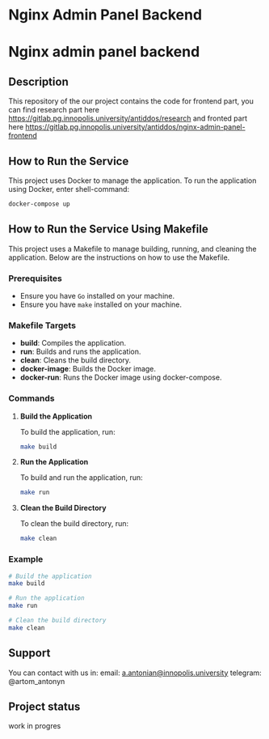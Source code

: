 # Nginx Admin Panel Backend
# Nginx admin panel backend

## Description

This repository of the our project contains the code for frontend part, you can find research part here https://gitlab.pg.innopolis.university/antiddos/research and fronted part here https://gitlab.pg.innopolis.university/antiddos/nginx-admin-panel-frontend




## How to Run the Service

This project uses Docker to manage the application. To run the application using Docker, enter shell-command:

```sh
docker-compose up
```

## How to Run the Service Using Makefile

This project uses a Makefile to manage building, running, and cleaning the application. Below are the instructions on how to use the Makefile.

### Prerequisites

- Ensure you have `Go` installed on your machine.
- Ensure you have `make` installed on your machine.

### Makefile Targets

- **build**: Compiles the application.
- **run**: Builds and runs the application.
- **clean**: Cleans the build directory.
- **docker-image**: Builds the Docker image.
- **docker-run**: Runs the Docker image using docker-compose.

### Commands

1. **Build the Application**

    To build the application, run:
    ```sh
    make build
    ```

2. **Run the Application**

    To build and run the application, run:
    ```sh
    make run
    ```

3. **Clean the Build Directory**

    To clean the build directory, run:
    ```sh
    make clean
    ```

### Example

```sh
# Build the application
make build

# Run the application
make run

# Clean the build directory
make clean
```

## Support

You can contact with us in:
email: a.antonian@innopolis.university
telegram: @artom_antonyn

## Project status
work in progres
